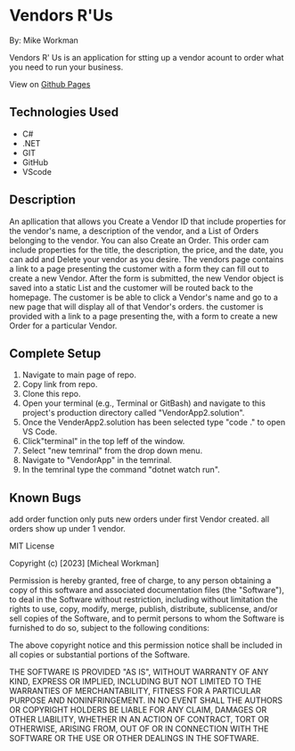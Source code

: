 # Vendors R'Us

By: Mike Workman

Vendors R' Us is an application for stting up a vendor acount to order what you need to run your business.

View on [Github Pages](https://https://workmanmcr.github.io/VendorApp2.Solution/)

## **Technologies Used**

- C#
- .NET
- GIT
- GitHub
- VScode

## **Description**
An apllication that allows you Create a Vendor ID that include properties for the vendor's name, a description of the vendor, and a List of Orders belonging to the vendor.
You can also Create an Order. This order cam include properties for the title, the description, the price, and the date, 
you can add and Delete your vendor as you desire. 
The vendors page contains a link to a page presenting the customer with a form they can fill out to create a new Vendor. After the form is submitted, the new Vendor object is saved into a static List and the customer will be routed back to the homepage.
The customer is be able to click a Vendor's name and go to a new page that will display all of that Vendor's orders.
the customer is provided with a link to a page presenting the, with a form to create a new Order for a particular Vendor.
## **Complete Setup**
 

1. Navigate to main page of repo.
2. Copy link from repo.
3. Clone this repo.
4. Open your terminal (e.g., Terminal or GitBash) and navigate to this project's production directory called "VendorApp2.solution".
5. Once the VenderApp2.solution has been selected type "code ." to open VS Code.
6. Click"terminal" in the top leff of the window.
7. Select "new temrinal" from the drop down menu.
8. Navigate to "VendorApp" in the temrinal.
9. In the temrinal type the command "dotnet watch run".


## **Known Bugs**
add order function only puts new orders under first Vendor created. all orders show up under 1 vendor.


MIT License

Copyright (c) [2023] [Micheal Workman]

Permission is hereby granted, free of charge, to any person obtaining a copy
of this software and associated documentation files (the "Software"), to deal
in the Software without restriction, including without limitation the rights
to use, copy, modify, merge, publish, distribute, sublicense, and/or sell
copies of the Software, and to permit persons to whom the Software is
furnished to do so, subject to the following conditions:

The above copyright notice and this permission notice shall be included in all
copies or substantial portions of the Software.

THE SOFTWARE IS PROVIDED "AS IS", WITHOUT WARRANTY OF ANY KIND, EXPRESS OR
IMPLIED, INCLUDING BUT NOT LIMITED TO THE WARRANTIES OF MERCHANTABILITY,
FITNESS FOR A PARTICULAR PURPOSE AND NONINFRINGEMENT. IN NO EVENT SHALL THE
AUTHORS OR COPYRIGHT HOLDERS BE LIABLE FOR ANY CLAIM, DAMAGES OR OTHER
LIABILITY, WHETHER IN AN ACTION OF CONTRACT, TORT OR OTHERWISE, ARISING FROM,
OUT OF OR IN CONNECTION WITH THE SOFTWARE OR THE USE OR OTHER DEALINGS IN THE
SOFTWARE.
